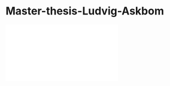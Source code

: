 # Master-thesis-Ludvig-Askbom

![plot]([http://url/to/img.png](https://github.com/ludask1103/Master-thesis-Ludvig-Askbom/blob/main/images/seg_loss.pdf)https://github.com/ludask1103/Master-thesis-Ludvig-Askbom/blob/main/images/seg_loss.pdf)
